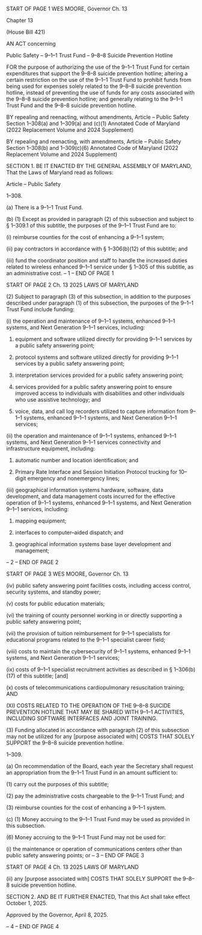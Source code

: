 START OF PAGE 1
WES MOORE, Governor Ch. 13

Chapter 13

(House Bill 421)

AN ACT concerning

Public Safety – 9–1–1 Trust Fund – 9–8–8 Suicide Prevention Hotline

FOR the purpose of authorizing the use of the 9–1–1 Trust Fund for certain expenditures
that support the 9–8–8 suicide prevention hotline; altering a certain restriction on
the use of the 9–1–1 Trust Fund to prohibit funds from being used for expenses solely
related to the 9–8–8 suicide prevention hotline, instead of preventing the use of funds
for any costs associated with the 9–8–8 suicide prevention hotline; and generally
relating to the 9–1–1 Trust Fund and the 9–8–8 suicide prevention hotline.

BY repealing and reenacting, without amendments,
Article – Public Safety
Section 1–308(a) and 1–309(a) and (c)(1)
Annotated Code of Maryland
(2022 Replacement Volume and 2024 Supplement)

BY repealing and reenacting, with amendments,
Article – Public Safety
Section 1–308(b) and 1–309(c)(6)
Annotated Code of Maryland
(2022 Replacement Volume and 2024 Supplement)

SECTION 1. BE IT ENACTED BY THE GENERAL ASSEMBLY OF MARYLAND,
That the Laws of Maryland read as follows:

Article – Public Safety

1–308.

(a) There is a 9–1–1 Trust Fund.

(b) (1) Except as provided in paragraph (2) of this subsection and subject to §
1–309.1 of this subtitle, the purposes of the 9–1–1 Trust Fund are to:

(i) reimburse counties for the cost of enhancing a 9–1–1 system;

(ii) pay contractors in accordance with § 1–306(b)(12) of this subtitle;
and

(iii) fund the coordinator position and staff to handle the increased
duties related to wireless enhanced 9–1–1 service under § 1–305 of this subtitle, as an
administrative cost.
– 1 –
END OF PAGE 1

START OF PAGE 2
Ch. 13 2025 LAWS OF MARYLAND

(2) Subject to paragraph (3) of this subsection, in addition to the purposes
described under paragraph (1) of this subsection, the purposes of the 9–1–1 Trust Fund
include funding:

(i) the operation and maintenance of 9–1–1 systems, enhanced
9–1–1 systems, and Next Generation 9–1–1 services, including:

1. equipment and software utilized directly for providing
9–1–1 services by a public safety answering point;

2. protocol systems and software utilized directly for
providing 9–1–1 services by a public safety answering point;

3. interpretation services provided for a public safety
answering point;

4. services provided for a public safety answering point to
ensure improved access to individuals with disabilities and other individuals who use
assistive technology; and

5. voice, data, and call log recorders utilized to capture
information from 9–1–1 systems, enhanced 9–1–1 systems, and Next Generation 9–1–1
services;

(ii) the operation and maintenance of 9–1–1 systems, enhanced
9–1–1 systems, and Next Generation 9–1–1 services connectivity and infrastructure
equipment, including:

1. automatic number and location identification; and

2. Primary Rate Interface and Session Initiation Protocol
trucking for 10–digit emergency and nonemergency lines;

(iii) geographical information systems hardware, software, data
development, and data management costs incurred for the effective operation of 9–1–1
systems, enhanced 9–1–1 systems, and Next Generation 9–1–1 services, including:

1. mapping equipment;

2. interfaces to computer–aided dispatch; and

3. geographical information systems base layer development
and management;

– 2 –
END OF PAGE 2

START OF PAGE 3
WES MOORE, Governor Ch. 13

(iv) public safety answering point facilities costs, including access
control, security systems, and standby power;

(v) costs for public education materials;

(vi) the training of county personnel working in or directly
supporting a public safety answering point;

(vii) the provision of tuition reimbursement for 9–1–1 specialists for
educational programs related to the 9–1–1 specialist career field;

(viii) costs to maintain the cybersecurity of 9–1–1 systems, enhanced
9–1–1 systems, and Next Generation 9–1–1 services;

(ix) costs of 9–1–1 specialist recruitment activities as described in §
1–306(b)(17) of this subtitle; [and]

(x) costs of telecommunications cardiopulmonary resuscitation
training; AND

(XI) COSTS RELATED TO THE OPERATION OF THE 9–8–8 SUICIDE
PREVENTION HOTLINE THAT MAY BE SHARED WITH 9–1–1 ACTIVITIES, INCLUDING
SOFTWARE INTERFACES AND JOINT TRAINING.

(3) Funding allocated in accordance with paragraph (2) of this subsection
may not be utilized for any [purpose associated with] COSTS THAT SOLELY SUPPORT the
9–8–8 suicide prevention hotline.

1–309.

(a) On recommendation of the Board, each year the Secretary shall request an
appropriation from the 9–1–1 Trust Fund in an amount sufficient to:

(1) carry out the purposes of this subtitle;

(2) pay the administrative costs chargeable to the 9–1–1 Trust Fund; and

(3) reimburse counties for the cost of enhancing a 9–1–1 system.

(c) (1) Money accruing to the 9–1–1 Trust Fund may be used as provided in
this subsection.

(6) Money accruing to the 9–1–1 Trust Fund may not be used for:

(i) the maintenance or operation of communications centers other
than public safety answering points; or
– 3 –
END OF PAGE 3

START OF PAGE 4
Ch. 13 2025 LAWS OF MARYLAND

(ii) any [purpose associated with] COSTS THAT SOLELY SUPPORT
the 9–8–8 suicide prevention hotline.

SECTION 2. AND BE IT FURTHER ENACTED, That this Act shall take effect
October 1, 2025.

Approved by the Governor, April 8, 2025.

– 4 –
END OF PAGE 4